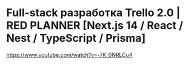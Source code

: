 #  Full-stack разработка Trello 2.0 | RED PLANNER [Next.js 14 / React / Nest / TypeScript / Prisma]
https://www.youtube.com/watch?v=-7K_0NRLCu4


